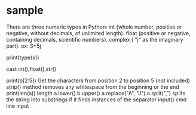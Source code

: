 # sample

There are three numeric types in Python:
int (whole number, positive or negative, without decimals, of unlimited length).
float (positive or negative, containing decimals, scientific numbers).
complex ( "j" as the imaginary part). ex: 3+5j

print(type(x))

cast int(),float(),str()

print(b[2:5]) Get the characters from position 2 to position 5 (not included)
strip() method removes any whitespace from the beginning or the end
print(len(a)) length
a.lower()
b.upper()
a.replace("A", "J")
a.split(",") splits the string into substrings if it finds instances of the separator
input() cmd line input


